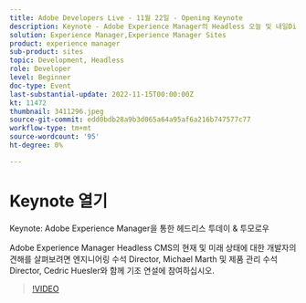 ```yaml
---
title: Adobe Developers Live - 11월 22일 - Opening Keynote
description: Keynote - Adobe Experience Manager의 Headless 오늘 및 내일Director Director 엔지니어링 수석 부사장, Michael Marth 제품 관리 수석 부사장, Cedric Huesler와 함께 Adobe Experience Manager Headless CMS의 현재 및 미래 상태에 대한 개발자의 견해를 듣고 기조연설에 참여하십시오.
solution: Experience Manager,Experience Manager Sites
product: experience manager
sub-product: sites
topic: Development, Headless
role: Developer
level: Beginner
doc-type: Event
last-substantial-update: 2022-11-15T00:00:00Z
kt: 11472
thumbnail: 3411296.jpeg
source-git-commit: edd0bdb28a9b3d065a64a95af6a216b747577c77
workflow-type: tm+mt
source-wordcount: '95'
ht-degree: 0%

---
```


# Keynote 열기

Keynote: Adobe Experience Manager을 통한 헤드리스 투데이 &amp; 투모로우

Adobe Experience Manager Headless CMS의 현재 및 미래 상태에 대한 개발자의 견해를 살펴보려면 엔지니어링 수석 Director, Michael Marth 및 제품 관리 수석 Director, Cedric Huesler와 함께 기조 연설에 참여하십시오.

>[!VIDEO](https://video.tv.adobe.com/v/3411296/?quality=12&learn=on)
